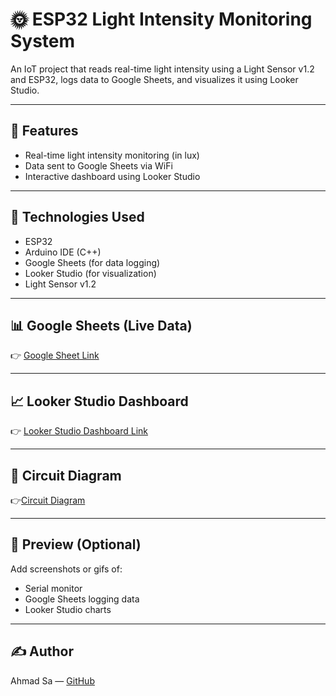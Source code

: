 # 🌞 ESP32 Light Intensity Monitoring System

An IoT project that reads real-time light intensity using a Light Sensor v1.2 and ESP32, logs data to Google Sheets, and visualizes it using Looker Studio.

---

## 📲 Features
- Real-time light intensity monitoring (in lux)
- Data sent to Google Sheets via WiFi
- Interactive dashboard using Looker Studio

---

## 🧠 Technologies Used
- ESP32
- Arduino IDE (C++)
- Google Sheets (for data logging)
- Looker Studio (for visualization)
- Light Sensor v1.2

---

## 📊 Google Sheets (Live Data)
👉 [Google Sheet Link](https://docs.google.com/spreadsheets/d/1mFfE3nsDvZjKTTN40_8owgpNQ77EQW3ZP8EhCwsaSj8/edit?usp=sharing)

---

## 📈 Looker Studio Dashboard
👉 [Looker Studio Dashboard Link](https://lookerstudio.google.com/reporting/9ec89e3e-cd0c-4e49-bb77-3eb3b724426a)


---

## 🔌 Circuit Diagram
👉[Circuit Diagram](https://github.com/ahmadsa08/ESP32-Light-Monitoring/raw/main/light-sensor-circuit-diagram.png)


---

## 📸 Preview (Optional)
Add screenshots or gifs of:
- Serial monitor
- Google Sheets logging data
- Looker Studio charts

---

## ✍️ Author
Ahmad Sa — [GitHub](https://github.com/ahmadsa08)
